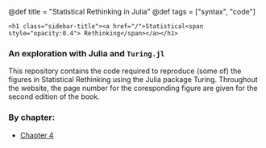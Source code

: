 @def title = "Statistical Rethinking in Julia"
@def tags = ["syntax", "code"]

~~~
<h1 class="sidebar-title"><a href="/">Statistical<span style="opacity:0.4"> Rethinking</span></a></h1>
~~~
### An exploration with Julia and `Turing.jl`

This repository contains the code required to reproduce (some of) the figures in Statistical Rethinking using the Julia package Turing. Throughout the website, the page number for the coresponding figure are given for the second edition of the book.

### By chapter:

  * [Chapter 4](chapters/chap_4/)
